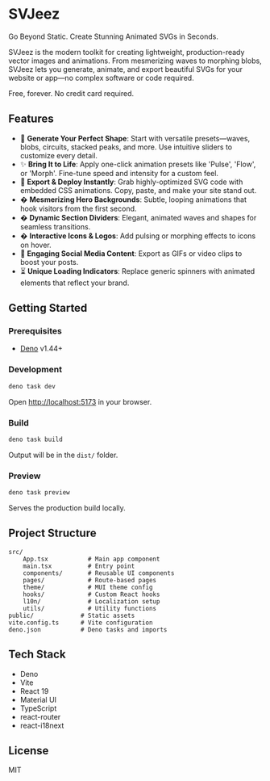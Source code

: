 # SVJeez

Go Beyond Static. Create Stunning Animated SVGs in Seconds.

SVJeez is the modern toolkit for creating lightweight, production-ready vector images and animations. From mesmerizing waves to morphing blobs, SVJeez lets you generate, animate, and export beautiful SVGs for your website or app—no complex software or code required.

Free, forever. No credit card required.

## Features

- 🎨 **Generate Your Perfect Shape**: Start with versatile presets—waves, blobs, circuits, stacked peaks, and more. Use intuitive sliders to customize every detail.
- ✨ **Bring It to Life**: Apply one-click animation presets like 'Pulse', 'Flow', or 'Morph'. Fine-tune speed and intensity for a custom feel.
- 🚀 **Export & Deploy Instantly**: Grab highly-optimized SVG code with embedded CSS animations. Copy, paste, and make your site stand out.
- � **Mesmerizing Hero Backgrounds**: Subtle, looping animations that hook visitors from the first second.
- � **Dynamic Section Dividers**: Elegant, animated waves and shapes for seamless transitions.
- �️ **Interactive Icons & Logos**: Add pulsing or morphing effects to icons on hover.
- 📱 **Engaging Social Media Content**: Export as GIFs or video clips to boost your posts.
- ⏳ **Unique Loading Indicators**: Replace generic spinners with animated elements that reflect your brand.

## Getting Started

### Prerequisites

- [Deno](https://deno.com/manual/getting_started/installation) v1.44+

### Development

```sh
deno task dev
```

Open [http://localhost:5173](http://localhost:5173) in your browser.

### Build

```sh
deno task build
```

Output will be in the `dist/` folder.

### Preview

```sh
deno task preview
```

Serves the production build locally.

## Project Structure

```text
src/
	App.tsx           # Main app component
	main.tsx          # Entry point
	components/       # Reusable UI components
	pages/            # Route-based pages
	theme/            # MUI theme config
	hooks/            # Custom React hooks
	l10n/             # Localization setup
	utils/            # Utility functions
public/             # Static assets
vite.config.ts      # Vite configuration
deno.json           # Deno tasks and imports
```

## Tech Stack

- Deno
- Vite
- React 19
- Material UI
- TypeScript
- react-router
- react-i18next

## License

MIT
